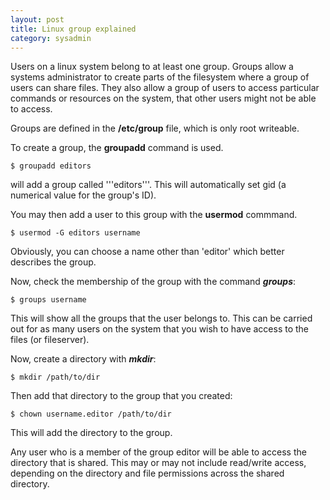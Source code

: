 ```yaml
---
layout: post
title: Linux group explained
category: sysadmin
---
```

Users on a linux system belong to at least one group. Groups allow a systems administrator to create parts of the filesystem where a group of users can share files. They also allow a group of users to access particular commands or resources on the system, that other users might not be able to access.

Groups are defined in the **/etc/group** file, which is only root writeable.

To create a group, the **groupadd** command is used.

    $ groupadd editors

will add a group called '''editors'''. This will automatically set gid (a numerical value for the group's ID). 

You may then add a user to this group with the **usermod** commmand.

	$ usermod -G editors username

Obviously, you can choose a name other than 'editor' which better describes the group.

Now, check the membership of the group with the command ***groups***:

	$ groups username

This will show all the groups that the user belongs to. This can be carried out for as many users on the system that you wish to have access to the files (or fileserver).

Now, create a directory with ***mkdir***:

	$ mkdir /path/to/dir

Then add that directory to the group that you created:

	$ chown username.editor /path/to/dir

This will add the directory to the group.

Any user who is a member of the group editor will be able to access the directory that is shared. This may or may not include read/write access, depending on the directory and file permissions across the shared directory. 
